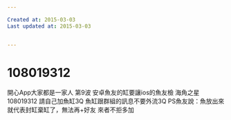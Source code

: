 ```yaml
---

Created at: 2015-03-03
Last updated at: 2015-03-03


---
```


# 108019312


開心App大家都是一家人
第9波
安卓魚友的缸要讓ios的魚友檢
海角之星
108019312
請自己加魚缸3Q
魚缸跟群組的訊息不要外流3Q
PS魚友說：魚放出來就代表封缸棄缸了，無法再+好友
來者不拒多加

